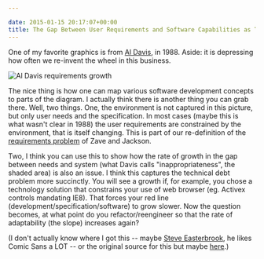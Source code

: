 ```yaml
---

date: 2015-01-15 20:17:07+00:00
title: The Gap Between User Requirements and Software Capabilities as Technical Debt
---
```


One of my favorite graphics is from [Al Davis](http://www.reqbib.com/adavis/), in 1988. Aside: it is depressing how often we re-invent the wheel in this business.

![Al Davis requirements growth](https://fink08.files.wordpress.com/2015/01/davis88.png?w=660)

The nice thing is how one can map various software development concepts to parts of the diagram. I actually think there is another thing you can grab there. Well, two things. One, the environment is not captured in this picture, but only user needs and the specification. In most cases (maybe this is what wasn't clear in 1988) the user requirements are constrained by the environment, that is itself changing. This is part of our re-definition of the [requirements problem](http://neilernst.net/2008/09/22/the-requirements-problem-defined/) of Zave and Jackson.

Two, I think you can use this to show how the rate of growth in the gap between needs and system (what Davis calls "inappropriateness", the shaded area) is also an issue. I think this captures the technical debt problem more succinctly. You will see a growth if, for example, you chose a technology solution that constrains your use of web browser (eg. Activex controls mandating IE8). That forces your red line (development/specification/software) to grow slower. Now the question becomes, at what point do you refactor/reengineer so that the rate of adaptability (the slope) increases again?

(I don't actually know where I got this -- maybe [Steve Easterbrook](http://www.cs.toronto.edu/~sme/CSC2106S/), he likes Comic Sans a LOT -- or the original source for this but maybe [here](http://www.sciencedirect.com/science/article/pii/0164121288900131).)
